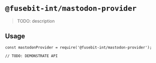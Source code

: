 # `@fusebit-int/mastodon-provider`

> TODO: description

## Usage

```
const mastodonProvider = require('@fusebit-int/mastodon-provider');

// TODO: DEMONSTRATE API
```
